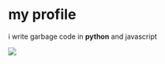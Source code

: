 # my profile

i write garbage code in **python** and javascript

[![](https://www.codewars.com/users/gnayuy/badges/large)](https://www.codewars.com/users/gnayuy)
